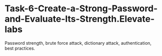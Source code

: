 # Task-6-Create-a-Strong-Password-and-Evaluate-Its-Strength.Elevate-labs
Password strength, brute force attack, dictionary attack, authentication,  best practices.
